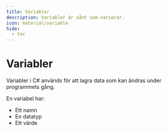 ```yaml
---
title: Variabler 
description: Variabler är sånt som varierar.
icon: material/variable
hide:
  - toc
---
```

# Variabler

Variabler i C# används för att lagra data som kan ändras under programmets gång. 

En variabel har:

* Ett namn
* En datatyp
* Ett värde